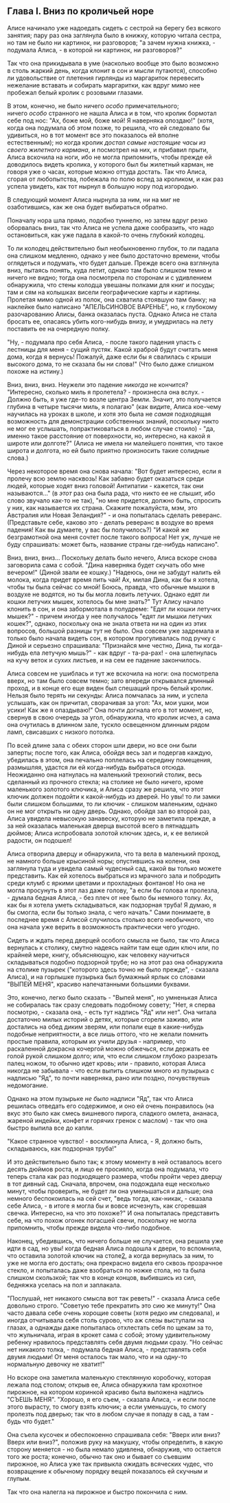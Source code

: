 ## Глава I. Вниз по кроличьей норе

Алисе начинало уже надоедать сидеть с сестрой на берегу без всякого занятия; пару раз она заглянула было в книжку, которую читала сестра, но там не было ни картинок, ни разговоров; "а зачем нужна книжка, - подумала Алиса, - в которой ни картинок, ни разговоров?"

Так что она прикидывала в уме (насколько вообще это было возможно в столь жаркий день, когда клонит в сон и мысли путаются), способно ли удовольствие от плетения гирлянды из маргариток перевесить нежелание вставать и собирать маргаритки, как вдруг мимо нее пробежал белый кролик с розовыми глазами.

В этом, конечно, не было ничего _особо_ примечательного; ничего _особо_ странного не нашла Алиса и в том, что кролик бормотал себе под нос: "Ах, боже мой, боже мой! Я наверняка опоздаю!" (хотя, когда она подумала об этом позже, то решила, что ей следовало бы удивиться, но в тот момент все это показалось ей вполне естественным); но когда кролик _достал самые настоящие часы из своего жилетного кармана_, и посмотрел на них, и прибавил прыти, Алиса вскочила на ноги, ибо не могла припомнить, чтобы прежде ей доводилось видеть кролика, у которого был бы жилетный карман, не говоря уже о часах, которые можно оттуда достать. Так что Алиса, сгорая от любопытства, побежала по полю вслед за кроликом, и как раз успела увидеть, как тот нырнул в большую нору под изгородью.

В следующий момент Алиса нырнула за ним, ни на миг не озаботившись, как же она будет выбираться обратно.

Поначалу нора шла прямо, подобно туннелю, но затем вдруг резко оборвалась вниз, так что Алиса не успела даже сообразить, что надо остановиться, как уже падала в какой-то очень глубокий колодец.

То ли колодец действительно был необыкновенно глубок, то ли падала она слишком медленно, однако у нее было достаточно времени, чтобы оглядеться и подумать, что будет дальше. Прежде всего она взглянула вниз, пытаясь понять, куда летит, однако там было слишком темно и ничего не видно; тогда она посмотрела по сторонам и с удивлением обнаружила, что стены колодца увешаны полками для книг и посуды; там и сям на колышках висели географические карты и картины. Пролетая мимо одной из полок, она схватила стоявшую там банку; на наклейке было написано "АПЕЛЬСИНОВОЕ ВАРЕНЬЕ", но, к глубокому разочарованию Алисы, банка оказалась пуста. Однако Алиса не стала бросать ее, опасаясь убить кого-нибудь внизу, и умудрилась на лету поставить ее на очередную полку.

"Ну, - подумала про себя Алиса, - после такого падения упасть с лестницы для меня - сущий пустяк. Какой храброй будут считать меня дома, когда я вернусь! Пожалуй, даже если бы я свалилась с крыши высокого дома, то не сказала бы ни слова!" (Что было даже слишком похоже на истину.)

Вниз, вниз, вниз. Неужели это падение _никогда_ не кончится? "Интересно, сколько миль я пролетела? - произнесла она вслух. - Должно быть, я уже где-то возле центра Земли. Значит, это получается глубина в четыре тысячи миль, я полагаю" (как видите, Алиса кое-чему научилась на уроках в школе, и хотя это была не _самая_ подходящая возможность для демонстрации собственных знаний, поскольку никто не мог ее услышать, попрактиковаться в любом случае стоило) - "да, именно такое расстояние от поверхности, но, интересно, на какой я широте или долготе?" (Алиса не имела ни малейшего понятия, что такое широта и долгота, но ей было приятно произносить такие солидные слова.)

Через некоторое время она снова начала: "Вот будет интересно, если я пролечу всю землю насквозь! Как забавно будет оказаться среди людей, которые ходят вниз головой! Антипатии - кажется, так они называются..." (в _этот_ раз она была рада, что никто ее не слышит, ибо слово звучало как-то не так), "но мне придется, должно быть, спросить у них, как называется их страна. Скажите пожалуйста, мэм, это Австралия или Новая Зеландия?" - и она попыталась сделать реверанс. (Представьте себе, каково это - делать реверанс в воздухе во время падения! Как вы думаете, у вас бы получилось?) "И какой же безграмотной она меня сочтет после такого вопроса! Нет уж, лучше не буду спрашивать: может быть, название страны где-нибудь написано".

Вниз, вниз, вниз... Поскольку делать было нечего, Алиса вскоре снова заговорила сама с собой. "Дина наверняка будет скучать обо мне вечером!" (Диной звали ее кошку.) "Надеюсь, они не забудут налить ей молока, когда придет время пить чай! Ах, милая Дина, как бы я хотела, чтобы ты была сейчас со мной! Боюсь, правда, что обычные мышки в воздухе не водятся, но ты бы могла ловить летучих. Однако едят ли кошки летучих мышек, хотелось бы мне знать?" Тут Алису начало клонить в сон, и она забормотала в полудреме: "Едят ли кошки летучих мышек?" - причем иногда у нее получалось "едят ли мышки летучих кошек?", однако, поскольку она не знала ответа ни на один из этих вопросов, большой разницы тут не было. Она совсем уже задремала и только было начала видеть сон, в котором прогуливалась под ручку с Диной и серьезно спрашивала: "Признайся мне честно, Дина, ты когда-нибудь ела летучую мышь?" - как вдруг - та-ра-рах! - она шлепнулась на кучу веток и сухих листьев, и на сем ее падение закончилось.

Алиса совсем не ушиблась и тут же вскочила на ноги: она посмотрела вверх, но там было совсем темно; зато впереди открывался длинный проход, и в конце его еще виден был спешащий прочь белый кролик. Нельзя было терять ни секунды: Алиса помчалась за ним, и успела услышать, как он причитал, сворачивая за угол: "Ах, мои ушки, мои усики! Как же я опаздываю!" Она почти догнала его в тот момент, но, свернув в свою очередь за угол, обнаружила, что кролик исчез, а сама она очутилась в длинном зале, тускло освещенном длинным рядом ламп, свисавших с низкого потолка.

По всей длине зала с обеих сторон шли двери, но все они были заперты; после того, как Алиса, обойдя весь зал и подергав каждую, убедилась в этом, она печально поплелась на середину помещения, размышляя, удастся ли ей когда-нибудь выбраться отсюда. Неожиданно она натнулась на маленький трехногий столик, весь сделанный из прочного стекла; на столике не было ничего, кроме маленького золотого ключика, и Алиса сразу же решила, что этот ключик должен подойти к какой-нибудь из дверей. Но увы! то ли замки были слишком большими, то ли ключик - слишком маленьким, однако он не мог открыть ни одну дверь. Однако, обойдя зал во второй раз, Алиса увидела невысокую занавеску, которую не заметила прежде, а за ней оказалась маленькая дверца высотой всего в пятнадцать дюймов; Алиса испробовала золотой ключик здесь, и, к ее великой радости, он подошел!

Алиса отворила дверцу и обнаружила, что та вела в маленький проход, не намного больше крысиной норы; опустившись на колени, она заглянула туда и увидела самый чудесный сад, какой вы только можете представить. Как ей хотелось выбраться из мрачного зала и побродить среди клумб с яркими цветами и прохладных фонтанов! Но она не могла просунуть в этот лаз даже голову, "а если бы голова и пролезла, - думала бедная Алиса, - без плеч от нее было бы немного толку. Ах, как бы я хотела уметь складываться, как подзорная труба! Я думаю, я бы смогла, если бы только знала, с чего начать." Сами понимаете, в последнее время с Алисой случилось столько всего необычного, что она начала уже верить в возможность практически чего угодно.

Сидеть и ждать перед дверцей особого смысла не было, так что Алиса вернулась к столику, смутно надеясь найти там еще один ключ или, по крайней мере, книгу, объясняющую, как человеку научиться складываться подобно подзорной трубе; но на этот раз она обнаружила на столике пузырек ("которого здесь точно не было прежде", - сказала Алиса), и на горлышке пузырька был бумажный ярлык со словами "ВЫПЕЙ МЕНЯ", красиво напечатанными большими буквами.

Это, конечно, легко было сказать - "Выпей меня", но умненькая Алиса не собиралась так сразу следовать подобному совету; "Нет, я сперва посмотрю, - сказала она, - есть тут надпись "Яд" или нет". Она читала достаточно милых историй о детях, которые сгорели заживо, или достались на обед диким зверям, или попали еще в какие-нибудь подобные неприятности, а все лишь оттого, что не желали помнить простые правила, которым их учили друзья - например, что раскаленной докрасна кочергой можно обжечься, если держать ее голой рукой слишком долго; или, что если _слишком_ глубоко разрезать палец ножом, то обычно идет кровь; или - правило, которая Алиса никогда не забывала - что если выпить слишком много из пузырька с надписью "Яд", то почти наверняка, рано или поздно, почувствуешь недомогание.

Однако на этом пузырьке _не было_ надписи "Яд", так что Алиса решилась отведать его содержимое, и оно ей очень понравилось (на вкус это было как смесь вишневого пирога, сладкого омлета, ананаса, жареной индейки, конфет и горячих гренок с маслом) - так что она быстро выпила все до капли.

"Какое странное чувство! - воскликнула Алиса, - Я, должно быть, складываюсь, как подзорная труба!"

И это действительно было так; к этому моменту в ней оставалось всего десять дюймов роста, и лицо ее просияло, когда она подумала, что теперь стала как раз подходящего размера, чтобы пройти через дверцу в тот дивный сад. Сначала, впрочем, она подождала еще несколько минут, чтобы проверить, не будет ли она уменьшаться и дальше; она немного беспокоилась на сей счет, "ведь тогда, как-никак, - сказала себе Алиса, - в итоге я могла бы и вовсе исчезнуть, как сгоревшая свечка. Интересно, на что это похоже?" И она попыталась представить себе, на что похож огонек погасшей свечи, поскольку не могла припомнить, чтобы прежде видела что-либо подобное.

Наконец, убедившись, что ничего больше не случается, она решила уже идти в сад, но увы! когда бедная Алиса подошла к двери, то вспомнила, что оставила золотой ключик на столе[2](https://wysotsky.com/0011/1049-10.htm#fn_02), а когда вернулась за ним, то уже не могла его достать; она прекрасно видела его сквозь прозрачное стекло, и попыталась даже взобраться по ножке стола, но та была слишком скользкой; так что в конце концов, выбившись из сил, бедняжка уселась на пол и заплакала.

"Послушай, нет никакого смысла вот так реветь!" - сказала Алиса себе довольно строго. "Советую тебе прекратить это сию же минуту!" Она часто давала себе очень хорощие советы (хотя редко им следовала), и иногда отчитывала себя столь сурово, что аж слезы выступали на глазах, а однажды даже попыталась отхлестать себя по щекам за то, что жульничала, играя в крокет сама с собой; этому удивительному ребенку нравилось представлять себя двумя людьми сразу. "Но сейчас нет никакого толка, - подумала бедная Алиса, - представлять себя двумя людьми! От меня осталось так мало, что и на _одну_-то нормальную девочку не хватит!"

Но вскоре она заметила маленькую стеклянную коробочку, которая лежала под столом; открыв ее, Алиса обнаружила там крохотное пирожное, на котором коринкой красиво была выложена надпись "СЪЕШЬ МЕНЯ". "Хорошо, я его съем, - сказала Алиса, - и если после этого вырасту, то смогу взять ключик; а если уменьшусь, то смогу пролезть под дверью; так что в любом случае я попаду в сад, а там - будь что будет."

Она съела кусочек и обеспокоенно спрашивала себя: "Вверх или вниз? Вверх или вниз?", положив руку на макушку, чтобы определить, в какую сторону меняется - но была немало удивлена, обнаружив, что остается того же роста; конечно, обычно так оно и бывает со съевшим пирожное, но Алиса уже так привыкла ожидать всяческих чудес, что возвращение к обычному порядку вещей показалось ей скучным и глупым.

Так что она налегла на пирожное и быстро покончила с ним.